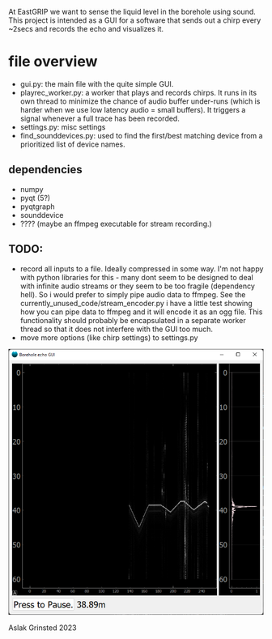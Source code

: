 
At EastGRIP we want to sense the liquid level in the borehole using sound. This project is intended as a GUI for a software that sends out a chirp every ~2secs and records the echo and visualizes it. 


# file overview

* gui.py: the main file with the quite simple GUI.
* playrec_worker.py: a worker that plays and records chirps. It runs in its own thread to minimize the chance of audio buffer under-runs (which is harder when we use low latency audio = small buffers). It triggers a signal whenever a full trace has been recorded.  
* settings.py: misc settings 
* find_sounddevices.py: used to find the first/best matching device from a prioritized list of device names. 



## dependencies
* numpy
* pyqt (5?)
* pyqtgraph
* sounddevice
* ???? (maybe an ffmpeg executable for stream recording.)



## TODO:

* record all inputs to a file. Ideally compressed in some way. I'm not happy with python libraries for this - many dont seem to be designed to deal with infinite audio streams or they seem to be too fragile (dependency hell). So i would prefer to simply pipe audio data to ffmpeg. See the currently_unused_code/stream_encoder.py i have a little test showing how you can pipe data to ffmpeg and it will encode it as an ogg file. This functionality should probably be encapsulated in a separate worker thread so that it does not interfere with the GUI too much. 
* move more options (like chirp settings) to settings.py


![Screenshot 2023-03-01](assets/screenshot_20230301.png)


Aslak Grinsted 2023
